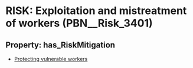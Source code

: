 # RISK: __Exploitation and mistreatment of workers__ (PBN__Risk_3401)

## Property: has_RiskMitigation

* [Protecting vulnerable workers](PBN__Mitigation_2263)


